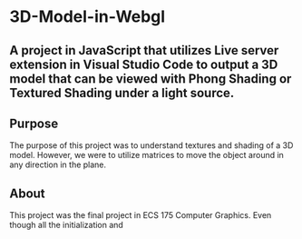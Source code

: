 # 3D-Model-in-Webgl
A project in JavaScript that utilizes Live server extension in Visual Studio Code to output a 3D model that can be viewed with Phong Shading or Textured Shading under a light source. 
---
## Purpose 
The purpose of this project was to understand textures and shading of a 3D model. However, we were to utilize matrices to move the object around in any direction in the plane.

## About 
This project was the final project in ECS 175 Computer Graphics. Even though all the initialization and 
